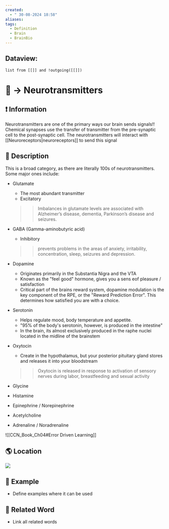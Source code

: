 ```yaml
---
created:
  - " 30-08-2024 18:58"
aliases: 
tags:
  - Definition
  - Brain
  - BrainBio
---
```

## Dataview:
```dataview
list from [[]] and !outgoing([[]])
```


# 📗 -> Neurotransmitters


## ❗ Information
Neurotransmitters are one of the primary ways our brain sends signals!!
Chemical synapses use the transfer of transmitter from the pre-synaptic cell to the post-synaptic cell. 
The neurotransmitters will interact with [[Neuroreceptors|neuroreceptors]] to send this signal

## 📄 Description 
This is a broad category, as there are literally 100s of neurotransmitters. Some major ones include:
-  Glutamate
	- The most abundant transmitter
	- Excitatory
	> >Imbalances in glutamate levels are associated with Alzheimer’s disease, dementia, Parkinson’s disease and seizures.
- GABA (Gamma-aminobutyric acid)
	- Inhibitory
	>> prevents problems in the areas of anxiety, irritability, concentration, sleep, seizures and depression.
- Dopamine
	- Originates primarily in the Substantia Nigra and the VTA
	- Known as the "feel good" hormone, gives you a sens eof pleasure / satisfaction
	- Critical part of the brains reward system, dopamine modulation is the key component of the RPE, or the "Reward Prediction Error". This determines how satisfied you are with a choice.
- Serotonin
	- Helps regulate mood, body temperature and appetite. 
	-  "95% of the body's serotonin, however, is produced in the intestine"  
	- In the brain, its almost exclusively produced in the raphe nuclei located in the midline of the brainstem
- Oxytocin
	- Create in the hypothalamus, but your posterior pituitary gland stores and releases it into your bloodstream
	> > Oxytocin is released in response to activation of sensory nerves during labor, breastfeeding and sexual activity

- Glycine
- Histamine
- Epinephrine / Norepinephrine
- Acetylcholine
- Adrenaline / Noradrenaline


![[CCN_Book_Ch04#Error Driven Learning]]

## 🌎 Location
![](https://lh7-rt.googleusercontent.com/docsz/AD_4nXfv_3jfF-uoqyJ5FprgwHgnl4fY7RghgzLnZZTCQ3cJRvBBcAq6TDhoCEbNip_luCho0oRMIL-xmuFVPnYeqHeKKOqkHvPO1jAm7Y7QgmeoEPZhTrc7uhvMnCqzg1YuSzTwocwx9dXySilkKXZzTaBgC_4?key=dI-tU5hboEz87MSLxKoy0g)
## 🧪 Example
- Define examples where it can be used

## 🔗 Related Word
- Link all related words
